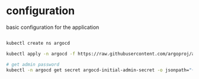 # configuration
basic configuration for the application


```sh

kubectl create ns argocd

kubectl apply -n argocd -f https://raw.githubusercontent.com/argoproj/argo-cd/stable/manifests/install.yaml

# get admin password
kubectl -n argocd get secret argocd-initial-admin-secret -o jsonpath="{.data.password}" | base64 --decode

```
